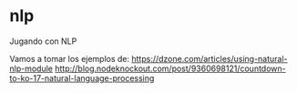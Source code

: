 # nlp
Jugando con NLP

Vamos a tomar los ejemplos de: 
https://dzone.com/articles/using-natural-nlp-module
http://blog.nodeknockout.com/post/9360698121/countdown-to-ko-17-natural-language-processing